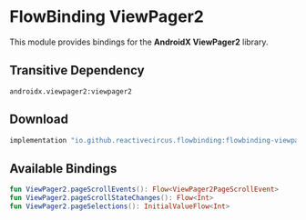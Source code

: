 # FlowBinding ViewPager2

This module provides bindings for the **AndroidX ViewPager2** library.

## Transitive Dependency

`androidx.viewpager2:viewpager2`

## Download

```groovy
implementation "io.github.reactivecircus.flowbinding:flowbinding-viewpager2:${flowbinding_version}"
```

## Available Bindings

```kotlin
fun ViewPager2.pageScrollEvents(): Flow<ViewPager2PageScrollEvent>
fun ViewPager2.pageScrollStateChanges(): Flow<Int>
fun ViewPager2.pageSelections(): InitialValueFlow<Int>
```
